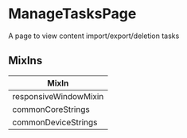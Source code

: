 # ManageTasksPage

A page to view content import/export/deletion tasks

## MixIns

<!-- @vuese:ManageTasksPage:mixIns:start -->
|MixIn|
|---|
|responsiveWindowMixin|
|commonCoreStrings|
|commonDeviceStrings|

<!-- @vuese:ManageTasksPage:mixIns:end -->
